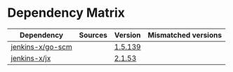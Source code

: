 # Dependency Matrix

Dependency | Sources | Version | Mismatched versions
---------- | ------- | ------- | -------------------
[jenkins-x/go-scm](https://github.com/jenkins-x/go-scm) |  | [1.5.139]() | 
[jenkins-x/jx](https://github.com/jenkins-x/jx) |  | [2.1.53](https://github.com/jenkins-x/jx/releases/tag/v2.1.53) | 
